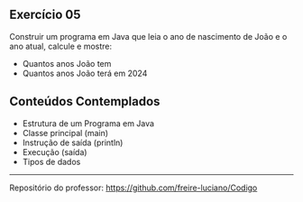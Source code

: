## Exercício 05
Construir um programa em Java que leia o ano de
nascimento de João e o ano atual, calcule e
mostre:
* Quantos anos João tem
* Quantos anos João terá em 2024

## Conteúdos Contemplados

- Estrutura de um Programa em Java
- Classe principal (main)
- Instrução de saída (println)
- Execução (saída)
- Tipos de dados
---

Repositório do professor: https://github.com/freire-luciano/Codigo
